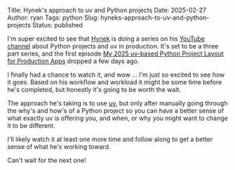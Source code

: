 Title: Hynek's approach to uv and Python projects
Date: 2025-02-27
Author: ryan
Tags: python
Slug: hyneks-approach-to-uv-and-python-projects
Status: published

I'm super excited to see that [Hynek](https://mastodon.social/@hynek) is doing a series on his [YouTube channel](https://youtube.com/@the_hynek) about Python projects and uv in production. It's set to be a three part series, and the first episode [My 2025 uv-based Python Project Layout for Production Apps](https://youtu.be/mFyE9xgeKcA?si=P4ngBGL2S3q5eSvt) dropped a few days ago. 

I finally had a chance to watch it, and wow ... I'm just so excited to see how it goes. Based on his workflow and workload it might be some time before he's completed, but honestly it's going to be worth the wait. 

The approach he's taking is to use [uv](https://github.com/astral-sh/uv), but only after manually going through the why's and how's of a Python project so you can have a better sense of what exactly uv is offering you, and when, or why you might want to change it to be different. 

I'll likely watch it at least one more time and follow along to get a better sense of what he's working toward. 

Can't wait for the next one!
